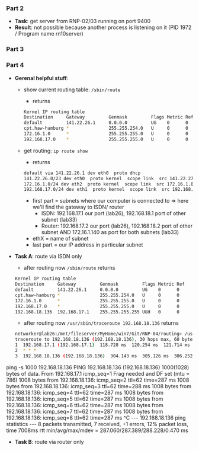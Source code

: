 ### Part 2
* __Task__: get server from RNP-02/03 running on port 9400
* __Result__: not possible because another process is listening on it (PID 1972 / Program name rn10server)

### Part 3

### Part 4

* __Gerenal helpful stuff__:
  * show current routing table: ```/sbin/route```
    * returns
     ``` bash
     Kernel IP routing table
     Destination     Gateway         Genmask         Flags Metric Ref    Use Iface
     default         141.22.26.1     0.0.0.0         UG    0      0        0 eth0
     cpt.haw-hamburg *               255.255.254.0   U     0      0        0 eth0
     172.16.1.0      *               255.255.255.0   U     0      0        0 eth2
     192.168.17.0    *               255.255.255.0   U     0      0        0 eth1
     ```

  * get routing: ```ip route show```
    * returns
    ``` bash
    default via 141.22.26.1 dev eth0  proto dhcp
    141.22.26.0/23 dev eth0  proto kernel  scope link  src 141.22.27.105
    172.16.1.0/24 dev eth2  proto kernel  scope link  src 172.16.1.8
    192.168.17.0/24 dev eth1  proto kernel  scope link  src 192.168.17.14
    ```
    * first part = subnets where our computer is connected to => here we'll find the gateway to ISDN/ router
      * ISDN: 192.168.17.1 our port (lab26), 192.168.18.1 port of other subnet (lab33)
      * Router: 192.168.17.2 our port (lab26), 192.168.18.2 port of other subnet AND 172.16.1.140 as port for both subnets (lab33)
    * ethX = name of subnet
    * last part = our IP address in particular subnet

* __Task A__: route via ISDN only
  * after routing now ```/sbin/route``` returns
  ``` bash
  Kernel IP routing table
  Destination     Gateway         Genmask         Flags Metric Ref    Use Iface
  default         141.22.26.1     0.0.0.0         UG    0      0        0 eth0
  cpt.haw-hamburg *               255.255.254.0   U     0      0        0 eth0
  172.16.1.0      *               255.255.255.0   U     0      0        0 eth2
  192.168.17.0    *               255.255.255.0   U     0      0        0 eth1
  192.168.18.136  192.168.17.1    255.255.255.255 UGH   0      0        0 eth1
  ```
  * after routing now ```/usr/sbin/traceroute 192.168.18.136``` returns
  ``` bash
  networker@lab26:/mnt/fileserver/MyHome/win7/Git/RNP-04/routing> /usr/sbin/traceroute 192.168.18.136
  traceroute to 192.168.18.136 (192.168.18.136), 30 hops max, 60 byte packets
  1  192.168.17.1 (192.168.17.1)  118.728 ms  120.254 ms  121.714 ms
  2  * * *
  3  192.168.18.136 (192.168.18.136)  304.143 ms  305.126 ms  306.252 ms
  ```

ping -s 1000 192.168.18.136
PING 192.168.18.136 (192.168.18.136) 1000(1028) bytes of data.
From 192.168.17.1 icmp_seq=1 Frag needed and DF set (mtu = 786)
1008 bytes from 192.168.18.136: icmp_seq=2 ttl=62 time=287 ms
1008 bytes from 192.168.18.136: icmp_seq=3 ttl=62 time=288 ms
1008 bytes from 192.168.18.136: icmp_seq=4 ttl=62 time=287 ms
1008 bytes from 192.168.18.136: icmp_seq=5 ttl=62 time=287 ms
1008 bytes from 192.168.18.136: icmp_seq=6 ttl=62 time=287 ms
1008 bytes from 192.168.18.136: icmp_seq=7 ttl=62 time=287 ms
1008 bytes from 192.168.18.136: icmp_seq=8 ttl=62 time=287 ms
^C
--- 192.168.18.136 ping statistics ---
8 packets transmitted, 7 received, +1 errors, 12% packet loss, time 7008ms
rtt min/avg/max/mdev = 287.060/287.389/288.228/0.470 ms


* __Task B__: route via router only
